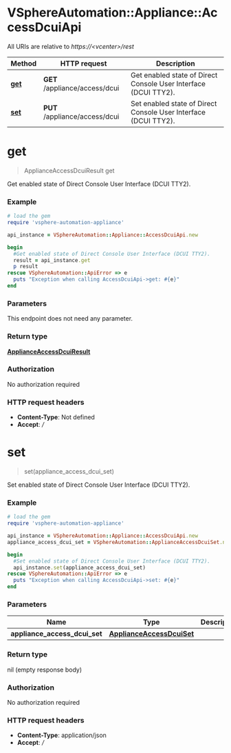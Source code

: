 # VSphereAutomation::Appliance::AccessDcuiApi

All URIs are relative to *https://&lt;vcenter&gt;/rest*

Method | HTTP request | Description
------------- | ------------- | -------------
[**get**](AccessDcuiApi.md#get) | **GET** /appliance/access/dcui | Get enabled state of Direct Console User Interface (DCUI TTY2).
[**set**](AccessDcuiApi.md#set) | **PUT** /appliance/access/dcui | Set enabled state of Direct Console User Interface (DCUI TTY2).


# **get**
> ApplianceAccessDcuiResult get

Get enabled state of Direct Console User Interface (DCUI TTY2).

### Example
```ruby
# load the gem
require 'vsphere-automation-appliance'

api_instance = VSphereAutomation::Appliance::AccessDcuiApi.new

begin
  #Get enabled state of Direct Console User Interface (DCUI TTY2).
  result = api_instance.get
  p result
rescue VSphereAutomation::ApiError => e
  puts "Exception when calling AccessDcuiApi->get: #{e}"
end
```

### Parameters
This endpoint does not need any parameter.

### Return type

[**ApplianceAccessDcuiResult**](ApplianceAccessDcuiResult.md)

### Authorization

No authorization required

### HTTP request headers

 - **Content-Type**: Not defined
 - **Accept**: */*



# **set**
> set(appliance_access_dcui_set)

Set enabled state of Direct Console User Interface (DCUI TTY2).

### Example
```ruby
# load the gem
require 'vsphere-automation-appliance'

api_instance = VSphereAutomation::Appliance::AccessDcuiApi.new
appliance_access_dcui_set = VSphereAutomation::ApplianceAccessDcuiSet.new # ApplianceAccessDcuiSet | 

begin
  #Set enabled state of Direct Console User Interface (DCUI TTY2).
  api_instance.set(appliance_access_dcui_set)
rescue VSphereAutomation::ApiError => e
  puts "Exception when calling AccessDcuiApi->set: #{e}"
end
```

### Parameters

Name | Type | Description  | Notes
------------- | ------------- | ------------- | -------------
 **appliance_access_dcui_set** | [**ApplianceAccessDcuiSet**](ApplianceAccessDcuiSet.md)|  | 

### Return type

nil (empty response body)

### Authorization

No authorization required

### HTTP request headers

 - **Content-Type**: application/json
 - **Accept**: */*



